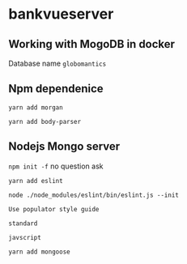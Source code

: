 # bankvueserver

## Working with MogoDB in docker

Database name
`globomantics`

## Npm dependenice

`yarn add morgan`

`yarn add body-parser`


## Nodejs Mongo server

`npm init -f` no question ask


`yarn add eslint`

`node ./node_modules/eslint/bin/eslint.js --init`

`Use populator style guide`

`standard`

`javscript`


`yarn add mongoose`
